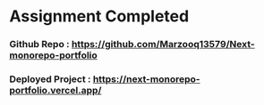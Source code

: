 # Assignment Completed

### Github Repo : https://github.com/Marzooq13579/Next-monorepo-portfolio

### Deployed Project : https://next-monorepo-portfolio.vercel.app/

